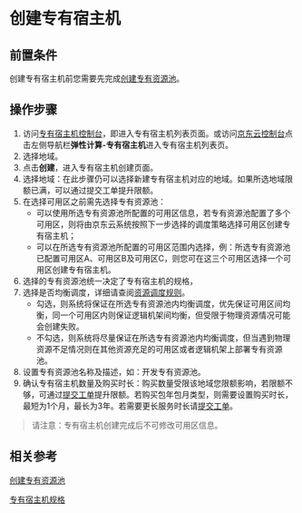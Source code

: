 # 创建专有宿主机

## 前置条件

创建专有宿主机前您需要先完成[创建专有资源池](Create-DP.md)。

## 操作步骤

1. 访问[专有宿主机控制台](https://cns-console.jdcloud.com/dedicatedhost/list)，即进入专有宿主机列表页面。或访问[京东云控制台](https://console.jdcloud.com)点击左侧导航栏**弹性计算-专有宿主机**进入专有宿主机列表页。
2. 选择地域。
3. 点击**创建**，进入专有宿主机创建页面。
4. 选择地域：在此步骤仍可以选择新建专有宿主机对应的地域。如果所选地域限额已满，可以通过提交工单提升限额。
5. 在选择可用区之前需先选择专有资源池：
	+ 可以使用所选专有资源池所配置的可用区信息，若专有资源池配置了多个可用区，则将由京东云系统按照下一步选择的调度策略选择可用区创建专有宿主机；
	+ 可以在所选专有资源池所配置的可用区范围内选择，例：所选专有资源池已配置可用区A、可用区B及可用区C，则您可在这三个可用区选择一个可用区创建专有宿主机。
6. 选择的专有资源池统一决定了专有宿主机的规格，
7. 选择是否均衡调度，详细请查阅[资源调度规则](../Introduction/Resource-Scheduling-Rules.md)。
	+ 勾选，则系统将保证在所选专有资源池内均衡调度，优先保证可用区间均衡，同一个可用区内则保证逻辑机架间均衡，但受限于物理资源情况可能会创建失败。
	+ 不勾选，则系统将尽量保证在所选专有资源池内均衡调度，但当遇到物理资源不足情况则在其他资源充足的可用区或者逻辑机架上部署专有资源池。
8. 设置专有资源池名称及描述，如：开发专有资源池。
9. 确认专有宿主机数量及购买时长：购买数量受限该地域您限额影响，若限额不够，可通过[提交工单](https://ticket.jdcloud.com/myorder/submit)提升限额。若购买包年包月类型，则需要设置购买时长，最短为1个月，最长为3年。若需要更长服务时长请[提交工单](https://ticket.jdcloud.com/myorder/submit)。

> 请注意：专有宿主机创建完成后不可修改可用区信息。


## 相关参考

[创建专有资源池](Create-DP.md)

[专有宿主机规格](../Introduction/Dedicated-Host-Type.md)
